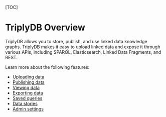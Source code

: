 [TOC]

# TriplyDB Overview

TriplyDB allows you to store, publish, and use linked data knowledge graphs. TriplyDB makes it easy to upload linked data and expose it through various APIs, including SPARQL, Elasticsearch, Linked Data Fragments, and REST.

Learn more about the following features:

- [Uploading data](./uploading-data/index.md)
- [Publishing data](./publishing-data/index.md)
- [Viewing data](./viewing-data/index.md)
- [Exporting data](./exporting-data/index.md)
- [Saved queries](./saved-queries/index.md)
- [Data stories](./data-stories/index.md)
- [Admin settings](./admin-settings-pages/index.md)

<!--
configure APIs
reference:
access levels
markdown support
-->
